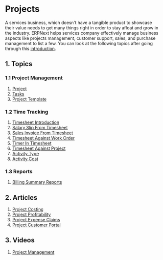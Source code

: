 <!-- add-breadcrumbs -->
# Projects

A services business, which doesn't have a tangible product to showcase their value needs to get many things right in order to stay afloat and grow in the industry. ERPNext helps services company effectively manage business aspects like projects management, customer support, sales, and purchase management to list a few. You can look at the following topics after going through this [introduction](/docs/user/manual/en/projects/introduction).


## 1. Topics
### 1.1 Project Management
1. [Project](/docs/user/manual/en/projects/project)
1. [Tasks](/docs/user/manual/en/projects/tasks)
1. [Project Template](/docs/user/manual/en/projects/project-template)

### 1.2 Time Tracking
1. [Timesheet Introduction](/docs/user/manual/en/projects/timesheet-intro/)
1. [Salary Slip From Timesheet](/docs/user/manual/en/projects/salary-slip-from-timesheet)
1. [Sales Invoice From Timesheet](/docs/user/manual/en/projects/sales-invoice-from-timesheet)
1. [Timesheet Against Work Order](/docs/user/manual/en/projects/timesheet-against-work-order)
1. [Timer In Timesheet](/docs/user/manual/en/projects/timer-in-timesheet)
1. [Timesheet Against Project](/docs/user/manual/en/projects/timesheet-against-project)
1. [Activity Type](/docs/user/manual/en/projects/activity-type)
1. [Activity Cost](/docs/user/manual/en/projects/activity-cost)

### 1.3 Reports
1. [Billing Summary Reports](/docs/user/manual/en/projects/reports/billing_summary_reports)

## 2. Articles
1. [Project Costing](/docs/user/manual/en/projects/articles/project-costing)
1. [Project Profitability](/docs/user/manual/en/projects/project-profitability)
1. [Project Expense Claims](/docs/user/manual/en/projects/project-expense-claims)
1. [Project Customer Portal](/docs/user/manual/en/projects/project-customer-portal)

## 3. Videos
1. [Project Management](/docs/user/videos/learn/project-and-task.html)
